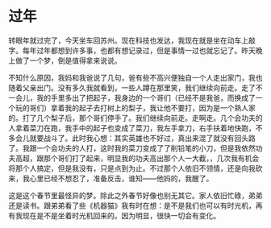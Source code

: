 过年
=====

转眼年就过完了，今天坐车回苏州。现在科技也发达，我现在就是坐在动车上敲字。每年过年都想到许多事，也都有想记录过，但是事情一过也就忘记了。昨天晚上做了一个梦，倒是值得拿来说说。

不知什么原因，我妈和我爸说了几句，爸有些不高兴便独自一个人走出家门，我也随着父亲出门。没有多久我就看到，一些人蹲在那里笑，我们继续向前走。走了不一会儿，我的手里多出了把起子，我身边的一个哥们（已经不是我爸，而换成了一个玩的哥们）拿着我的起子去打树上的梨子，我让他不要打，因为是一个熟人家的。打了几个梨子后，那个哥们停手了。我们继续向前走。走啊走。几个会功夫的人拿着菜刀在跑，我手中的起子也变成了菜刀，我左手拿刀，右手扶着地快跑，不多会儿就要战斗了。此时我心想：其实英雄也不好过，真出来混了就没有回头路了。我跟一个会功夫的人打，这时我的菜刀变成了了削铅笔的小刀，但是我依然功夫高超，跟那个哥们打了起来，明显我的功夫高出那个人一大截，，几次我有机会将那个人搞定，但是我没有，只是点到为止。不过那个人依旧不领情，还是向我砍来，我心里已经不想忍了，准备反击，谁知——他妈的，我醒了。

这是这个春节里最怪异的梦。除此之外春节好像也别无其它。家人依旧忙碌，弟弟还是读书。跟弟弟看了些《机器猫》我有时在想：是不是我们也可以有时光机，再有我现在是不是坐着时光机回来的。因为明显，很快一切会有变化。
